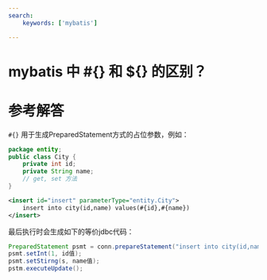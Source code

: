 ```yaml
---
search:
    keywords: ['mybatis']

---
```



# mybatis 中 #{} 和 ${} 的区别？

# 参考解答

`#{}` 用于生成PreparedStatement方式的占位参数，例如：

```java
package entity;
public class City {
    private int id;
    private String name;
    // get, set 方法 
}
```

```xml
<insert id="insert" parameterType="entity.City">
    insert into city(id,name) values(#{id},#{name})
</insert>
```

最后执行时会生成如下的等价jdbc代码：

```java
PreparedStatement psmt = conn.prepareStatement("insert into city(id,name) values(?,?)");
psmt.setInt(1, id值);
psmt.setStirng(s, name值);
pstm.executeUpdate();
```




